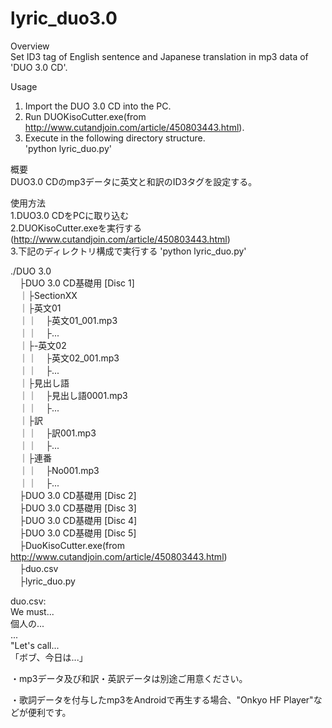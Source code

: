 # lyric_duo3.0  

Overview  
Set ID3 tag of English sentence and Japanese translation in mp3 data of 'DUO 3.0 CD'.  

Usage  
1. Import the DUO 3.0 CD into the PC.  
2. Run DUOKisoCutter.exe(from http://www.cutandjoin.com/article/450803443.html). 
3. Execute in the following directory structure.  
   'python lyric_duo.py'  


概要  
DUO3.0 CDのmp3データに英文と和訳のID3タグを設定する。  

使用方法  
1.DUO3.0 CDをPCに取り込む  
2.DUOKisoCutter.exeを実行する(http://www.cutandjoin.com/article/450803443.html)  
3.下記のディレクトリ構成で実行する
  'python lyric_duo.py'  

./DUO 3.0  
　├DUO 3.0 CD基礎用 [Disc 1]  
　｜├SectionXX  
　｜├英文01  
　｜｜　├英文01_001.mp3  
　｜｜　├...  
　｜├-英文02  
　｜｜　├英文02_001.mp3  
　｜｜　├...  
　｜├見出し語  
　｜｜　├見出し語0001.mp3  
　｜｜　├...  
　｜├訳  
　｜｜　├訳001.mp3  
　｜｜　├...  
　｜├連番  
　｜｜　├No001.mp3  
　｜｜　├...  
　├DUO 3.0 CD基礎用 [Disc 2]  
　├DUO 3.0 CD基礎用 [Disc 3]  
　├DUO 3.0 CD基礎用 [Disc 4]  
　├DUO 3.0 CD基礎用 [Disc 5]  
　├DuoKisoCutter.exe(from http://www.cutandjoin.com/article/450803443.html)  
　├duo.csv  
　├lyric_duo.py  


duo.csv:  
 We must...  
 個人の...  
 ...  
 "Let's call...  
 「ボブ、今日は...」   


・mp3データ及び和訳・英訳データは別途ご用意ください。

・歌詞データを付与したmp3をAndroidで再生する場合、"Onkyo HF Player"などが便利です。
